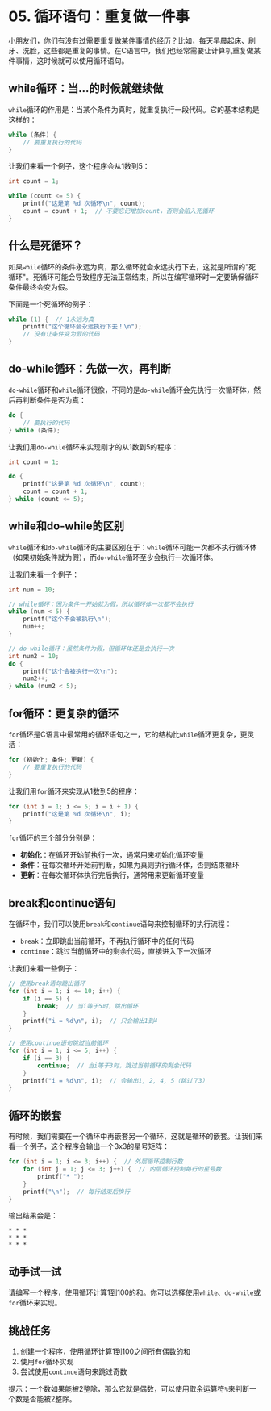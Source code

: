 # 05. 循环语句：重复做一件事

小朋友们，你们有没有过需要重复做某件事情的经历？比如，每天早晨起床、刷牙、洗脸，这些都是重复的事情。在C语言中，我们也经常需要让计算机重复做某件事情，这时候就可以使用循环语句。

## while循环：当...的时候就继续做

`while`循环的作用是：当某个条件为真时，就重复执行一段代码。它的基本结构是这样的：

```c
while (条件) {
    // 要重复执行的代码
}
```

让我们来看一个例子，这个程序会从1数到5：

```c
int count = 1;

while (count <= 5) {
    printf("这是第 %d 次循环\n", count);
    count = count + 1;  // 不要忘记增加count，否则会陷入死循环
}
```

## 什么是死循环？

如果`while`循环的条件永远为真，那么循环就会永远执行下去，这就是所谓的"死循环"。死循环可能会导致程序无法正常结束，所以在编写循环时一定要确保循环条件最终会变为假。

下面是一个死循环的例子：

```c
while (1) {  // 1永远为真
    printf("这个循环会永远执行下去！\n");
    // 没有让条件变为假的代码
}
```

## do-while循环：先做一次，再判断

`do-while`循环和`while`循环很像，不同的是`do-while`循环会先执行一次循环体，然后再判断条件是否为真：

```c
do {
    // 要执行的代码
} while (条件);
```

让我们用`do-while`循环来实现刚才的从1数到5的程序：

```c
int count = 1;

do {
    printf("这是第 %d 次循环\n", count);
    count = count + 1;
} while (count <= 5);
```

## while和do-while的区别

`while`循环和`do-while`循环的主要区别在于：`while`循环可能一次都不执行循环体（如果初始条件就为假），而`do-while`循环至少会执行一次循环体。

让我们来看一个例子：

```c
int num = 10;

// while循环：因为条件一开始就为假，所以循环体一次都不会执行
while (num < 5) {
    printf("这个不会被执行\n");
    num++;
}

// do-while循环：虽然条件为假，但循环体还是会执行一次
int num2 = 10;
do {
    printf("这个会被执行一次\n");
    num2++;
} while (num2 < 5);
```

## for循环：更复杂的循环

`for`循环是C语言中最常用的循环语句之一，它的结构比`while`循环更复杂，更灵活：

```c
for (初始化; 条件; 更新) {
    // 要重复执行的代码
}
```

让我们用`for`循环来实现从1数到5的程序：

```c
for (int i = 1; i <= 5; i = i + 1) {
    printf("这是第 %d 次循环\n", i);
}
```

`for`循环的三个部分分别是：
- **初始化**：在循环开始前执行一次，通常用来初始化循环变量
- **条件**：在每次循环开始前判断，如果为真则执行循环体，否则结束循环
- **更新**：在每次循环体执行完后执行，通常用来更新循环变量

## break和continue语句

在循环中，我们可以使用`break`和`continue`语句来控制循环的执行流程：

- `break`：立即跳出当前循环，不再执行循环中的任何代码
- `continue`：跳过当前循环中的剩余代码，直接进入下一次循环

让我们来看一些例子：

```c
// 使用break语句跳出循环
for (int i = 1; i <= 10; i++) {
    if (i == 5) {
        break;  // 当i等于5时，跳出循环
    }
    printf("i = %d\n", i);  // 只会输出1到4
}

// 使用continue语句跳过当前循环
for (int i = 1; i <= 5; i++) {
    if (i == 3) {
        continue;  // 当i等于3时，跳过当前循环的剩余代码
    }
    printf("i = %d\n", i);  // 会输出1, 2, 4, 5（跳过了3）
}
```

## 循环的嵌套

有时候，我们需要在一个循环中再嵌套另一个循环，这就是循环的嵌套。让我们来看一个例子，这个程序会输出一个3x3的星号矩阵：

```c
for (int i = 1; i <= 3; i++) {  // 外层循环控制行数
    for (int j = 1; j <= 3; j++) {  // 内层循环控制每行的星号数
        printf("* ");
    }
    printf("\n");  // 每行结束后换行
}
```

输出结果会是：
```
* * * 
* * * 
* * * 
```

## 动手试一试

请编写一个程序，使用循环计算1到100的和。你可以选择使用`while`、`do-while`或`for`循环来实现。

## 挑战任务

1. 创建一个程序，使用循环计算1到100之间所有偶数的和
2. 使用`for`循环实现
3. 尝试使用`continue`语句来跳过奇数

提示：一个数如果能被2整除，那么它就是偶数，可以使用取余运算符`%`来判断一个数是否能被2整除。